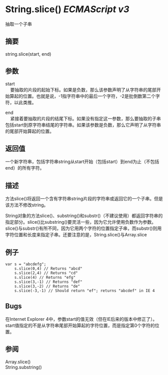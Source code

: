 # String.slice() _ECMAScript v3_

抽取一个子串

## 摘要

string.slice(start, end)

## 参数

start  
    要抽取的片段的起始下标。如果是负数，那么该参数声明了从字符串的尾部开始算起的位置。也就是说，-1指字符串中的最后一个字符，-2是批倒数第二个字符，以此类推。  
  
  
end  
    紧接着要抽取的片段的结尾下标。如果没有指定这一参数，那么要抽取的子串包括start到原字符串结尾的字符串。如果该参数是负数，那么它声明了从字符串的尾部开始算起的位置。

## 返回值

一个新字符串，包括字符串string从start开始（包括start）到end为止（不包括end）的所有字符。

## 描述

方法slice()将返回一个含有字符串string片段的字符串或返回它的一个子串。但是该方法不修改string。  
  
  
String对象的方法slice()、substring()和substr()（不建议使用）都返回字符串的指定部分。slice()比substring()要灵活一些，因为它允许使用负数作为参数。slice()与substr()有所不同，因为它用两个字符的位置指定子串，而substr()则用字符位置和长度来指定子串。还要注意的是，String.slice()与Array.slice

## 例子

    var s = "abcdefg";
        s.slice(0,4) // Returns "abcd"
        s.slice(2,4) // Returns "cd"
        s.slice(4) // Returns "efg"
        s.slice(3,-1) // Returns "def"
        s.slice(3,-2) // Returns "de"
        s.slice(-3,-1) // Should return "ef"; returns "abcdef" in IE 4

## Bugs

在Internet Explorer 4中，参数start的值无效（但在IE后来的版本中修正了）。start值指定的不是从字符串尾部开始算起的字符位置，而是指定第0个字符的位置。

## 参阅

Array.slice()  
String.substring()

